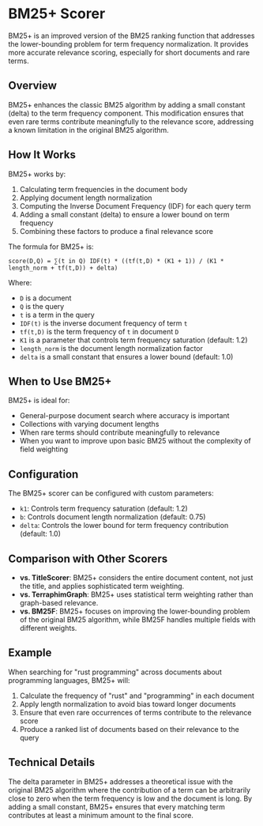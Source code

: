 # BM25+ Scorer

BM25+ is an improved version of the BM25 ranking function that addresses the lower-bounding problem for term frequency normalization. It provides more accurate relevance scoring, especially for short documents and rare terms.

## Overview

BM25+ enhances the classic BM25 algorithm by adding a small constant (delta) to the term frequency component. This modification ensures that even rare terms contribute meaningfully to the relevance score, addressing a known limitation in the original BM25 algorithm.

## How It Works

BM25+ works by:

1. Calculating term frequencies in the document body
2. Applying document length normalization
3. Computing the Inverse Document Frequency (IDF) for each query term
4. Adding a small constant (delta) to ensure a lower bound on term frequency
5. Combining these factors to produce a final relevance score

The formula for BM25+ is:

```
score(D,Q) = ∑(t in Q) IDF(t) * ((tf(t,D) * (K1 + 1)) / (K1 * length_norm + tf(t,D)) + delta)
```

Where:
- `D` is a document
- `Q` is the query
- `t` is a term in the query
- `IDF(t)` is the inverse document frequency of term `t`
- `tf(t,D)` is the term frequency of `t` in document `D`
- `K1` is a parameter that controls term frequency saturation (default: 1.2)
- `length_norm` is the document length normalization factor
- `delta` is a small constant that ensures a lower bound (default: 1.0)

## When to Use BM25+

BM25+ is ideal for:

- General-purpose document search where accuracy is important
- Collections with varying document lengths
- When rare terms should contribute meaningfully to relevance
- When you want to improve upon basic BM25 without the complexity of field weighting

## Configuration

The BM25+ scorer can be configured with custom parameters:

- `k1`: Controls term frequency saturation (default: 1.2)
- `b`: Controls document length normalization (default: 0.75)
- `delta`: Controls the lower bound for term frequency contribution (default: 1.0)

## Comparison with Other Scorers

- **vs. TitleScorer**: BM25+ considers the entire document content, not just the title, and applies sophisticated term weighting.
- **vs. TerraphimGraph**: BM25+ uses statistical term weighting rather than graph-based relevance.
- **vs. BM25F**: BM25+ focuses on improving the lower-bounding problem of the original BM25 algorithm, while BM25F handles multiple fields with different weights.

## Example

When searching for "rust programming" across documents about programming languages, BM25+ will:

1. Calculate the frequency of "rust" and "programming" in each document
2. Apply length normalization to avoid bias toward longer documents
3. Ensure that even rare occurrences of terms contribute to the relevance score
4. Produce a ranked list of documents based on their relevance to the query

## Technical Details

The delta parameter in BM25+ addresses a theoretical issue with the original BM25 algorithm where the contribution of a term can be arbitrarily close to zero when the term frequency is low and the document is long. By adding a small constant, BM25+ ensures that every matching term contributes at least a minimum amount to the final score. 